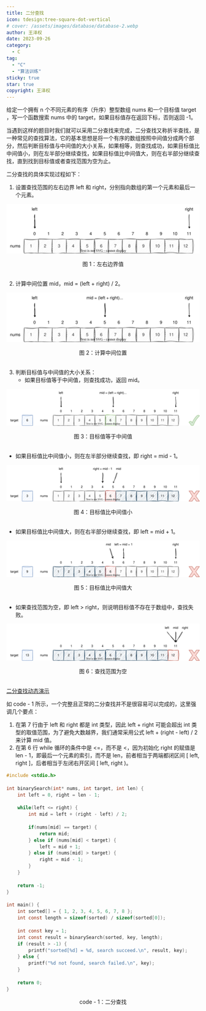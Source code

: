 ```yaml
---
title: 二分查找
icon: tdesign:tree-square-dot-vertical
# cover: /assets/images/database/database-2.webp
author: 王泽权
date: 2023-09-26
category:
  - C
tag:
  - "C"
  - "算法训练"
sticky: true
star: true
copyright: 王泽权
---
```


给定一个拥有 n 个不同元素的有序（升序）整型数组 nums 和一个目标值 target ，写一个函数搜索 nums 中的 target，如果目标值存在返回下标，否则返回 -1。

当遇到这样的题目时我们就可以采用二分查找来完成，二分查找又称折半查找，是一种常见的查找算法，它的基本思想是将一个有序的数组按照中间值分成两个部分，然后判断目标值与中间值的大小关系，如果相等，则查找成功，如果目标值比中间值小，则在左半部分继续查找，如果目标值比中间值大，则在右半部分继续查找，直到找到目标值或者查找范围为空为止。

二分查找的具体实现过程如下：

1. 设置查找范围的左右边界 left 和 right，分别指向数组的第一个元素和最后一个元素。

![](./image/b_one.svg)

<center>图 1：左右边界值</center><br>

2. 计算中间位置 mid，mid = (left + right) / 2。

![](./image/b_two.svg)

<center>图 2：计算中间位置</center><br>

3. 判断目标值与中间值的大小关系：
   - 如果目标值等于中间值，则查找成功，返回 mid。

![](./image/b_three.svg)

<center>图 3：目标值等于中间值</center><br>

- 如果目标值比中间值小，则在左半部分继续查找，即 right = mid - 1。

![](./image/b_four.svg)

<center>图 4：目标值比中间值小</center><br>

- 如果目标值比中间值大，则在右半部分继续查找，即 left = mid + 1。

![](./image/b_five.svg)

<center>图 5：目标值比中间值大</center><br>

- 如果查找范围为空，即 left > right，则说明目标值不存在于数组中，查找失败。

![](./image/b_seven.svg)

<center>图 6：查找范围为空</center><br>

[二分查找动态演示](https://codepen.io/zequanr/embed/Yzdarmr)

如 code - 1 所示，一个完整且正常的二分查找并不是很容易可以完成的，这里强调几个要点：

1. 在第 7 行由于 left 和 right 都是 int 类型，因此 left + right 可能会超出 int 类型的取值范围，为了避免大数越界，我们通常采用公式 left + (right - left) / 2 来计算 mid 值。
2. 在第 6 行 while 循环的条件中是 <=，而不是 <，因为初始化 right 的赋值是 len - 1，即最后一个元素的索引，而不是 len，前者相当于两端都闭区间 [ left, right ]，后者相当于左闭右开区间 [ left, right )。

```c
#include <stdio.h>

int binarySearch(int* nums, int target, int len) {
    int left = 0, right = len - 1;

    while(left <= right) {
        int mid = left + (right - left) / 2;

        if(nums[mid] == target) {
            return mid;
        } else if (nums[mid] < target) {
            left = mid + 1;
        } else if (nums[mid] > target) {
            right = mid - 1;
        }
    }

    return -1;
}

int main() {
    int sorted[] = { 1, 2, 3, 4, 5, 6, 7, 8 };
    int const length = sizeof(sorted) / sizeof(sorted[0]);

    int const key = 1;
    int const result = binarySearch(sorted, key, length);
    if (result > -1) {
        printf("sorted[%d] = %d, search succeed.\n", result, key);
    } else {
        printf("%d not found, search failed.\n", key);
    }

    return 0;
}
```

<center>code - 1：二分查找</center><br>
